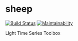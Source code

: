 # sheep

[![Build Status](https://travis-ci.org/aliciawyy/sheep.svg?branch=master)](https://travis-ci.org/aliciawyy/sheep)
[![Maintainability](https://api.codeclimate.com/v1/badges/3e64e254c33eee6cb21b/maintainability)](https://codeclimate.com/github/aliciawyy/sheep/maintainability)

Light Time Series Toolbox
